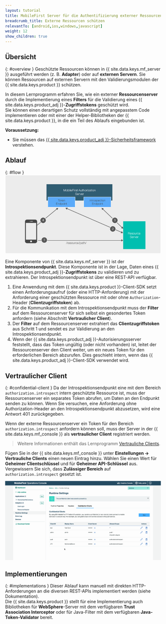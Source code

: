 ```yaml
---
layout: tutorial
title: MobileFirst Server für die Authentifizierung externer Ressourcen verwenden
breadcrumb_title: Externe Ressourcen schützen
relevantTo: [android,ios,windows,javascript]
weight: 12
show_children: true
---
```

<!-- NLS_CHARSET=UTF-8 -->
## Übersicht
{: #overview }
Geschützte Ressourcen können in {{ site.data.keys.mf_server }}
ausgeführt werden (z. B. **Adapter**) oder auf **externen Servern**. Sie können Ressourcen auf externen Servern mit den
Validierungsmodulen der {{ site.data.keys.product }} schützen.

In diesem Lernprogramm erfahren Sie, wie ein externer **Ressourcenserver**
durch die Implementierung eines **Filters** für die Validierung eines
{{ site.data.keys.product_adj }}-**Zugriffstokens** geschützt wird.  
Sie können einen derartigen Schutz vollständig mit angepasstem Code implementieren oder mit
einer der Helper-Bibliotheken der {{ site.data.keys.product }}, in die ein Teil des Ablaufs eingebunden ist. 

**Voraussetzung:**  

* Sie müssen das [{{ site.data.keys.product_adj }}-Sicherheitsframework](../) verstehen.

## Ablauf
{: #flow }
![Diagramm zum Schutz externer Ressourcen](external_resources_flow.jpg)

Eine Komponente von {{ site.data.keys.mf_server }} ist der
**Introspektionsendpunkt**. Diese Komponente ist in der Lage,
Daten eines {{ site.data.keys.product_adj }}-**Zugriffstokens** zu validieren und zu extrahieren. Der Introspektionsendpunkt ist über eine
REST-API verfügbar. 

1. Eine Anwendung mit dem {{ site.data.keys.product }}-Client-SDK setzt einen Anforderungsaufruf
(oder eine HTTP-Anforderung) mit der Anforderung einer geschützten Ressource mit oder ohne `Authorization`-Header (**Clientzugriffstoken**) ab.
2. Für die Kommunikation mit dem Introspektionsendpunkt muss der **Filter** auf dem Ressourcenserver für sich selbst ein gesondertes Token anfordern
(siehe Abschnitt **Vertraulicher Client**). 
3. Der **Filter** auf dem Ressourcenserver extrahiert das **Clientzugriffstoken** aus Schritt 1 und sendet es
zur Validierung an den Introspektionsendpunkt. 
4. Wenn der {{ site.data.keys.product_adj }}-Autorisierungsserver feststellt, dass das Token ungültig (oder nicht vorhanden) ist,
leitet der Ressourcenserver den Client
weiter, um ein neues Token für den erforderlichen Bereich abzurufen. Dies geschieht intern, wenn das
{{ site.data.keys.product_adj }}-Client-SDK verwendet wird. 

## Vertraulicher Client
{: #confidential-client }
Da der Introspektionsendpunkt eine mit dem Bereich `authorization.introspect` intern geschützte Ressource ist,
muss der Ressourcenserver ein separates Token abrufen, um Daten an den Endpunkt senden zu können. Wenn Sie versuchen, eine Anforderung ohne Authorization-Header
an den Introspektionsendpunkt abzusetzen, wird eine Antwort 401 zurückgegeben. 

Wenn der externe Ressourcenserver ein Token für den Bereich `authorization.introspect` anfordern können soll,
muss der Server in der
{{ site.data.keys.mf_console }} als **vertraulicher Client** registriert werden.   

> Weitere Informationen enthält das Lernprogramm [Vertrauliche Clients](../confidential-clients/). 

Fügen Sie in der {{ site.data.keys.mf_console }} unter
**Einstellungen → Vertrauliche Clients** einen neuen Eintrag hinzu. Wählen Sie
einen Wert für **Geheimer Clientschlüssel** und für **Geheimer API-Schlüssel** aus. Vergewissern Sie sich, dass
**Zulässiger Bereich** auf `authorization.introspect` gesetzt ist. 

<img class="gifplayer" alt="Vertraulichen Client konfigurieren" src="confidential-client.png"/>

## Implementierungen
{: #implementations }
Dieser Ablauf kann manuell mit direkten HTTP-Anforderungen an die diversen REST-APIs implementiert werden (siehe Dokumentation).   
Die {{ site.data.keys.product }} stellt für eine Implementierung auch Bibliotheken
für **WebSphere**-Server mit dem verfügbaren
**Trust Association Interceptor** oder für Java-Filter mit dem verfügbaren **Java-Token-Validator** bereit. 
